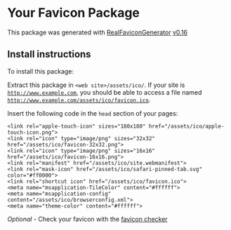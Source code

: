 # Your Favicon Package

This package was generated with [RealFaviconGenerator](https://realfavicongenerator.net/) [v0.16](https://realfavicongenerator.net/change_log#v0.16)

## Install instructions

To install this package:

Extract this package in <code>&lt;web site&gt;/assets/ico/</code>. If your site is <code>http://www.example.com</code>, you should be able to access a file named <code>http://www.example.com/assets/ico/favicon.ico</code>.

Insert the following code in the `head` section of your pages:

    <link rel="apple-touch-icon" sizes="180x180" href="/assets/ico/apple-touch-icon.png">
    <link rel="icon" type="image/png" sizes="32x32" href="/assets/ico/favicon-32x32.png">
    <link rel="icon" type="image/png" sizes="16x16" href="/assets/ico/favicon-16x16.png">
    <link rel="manifest" href="/assets/ico/site.webmanifest">
    <link rel="mask-icon" href="/assets/ico/safari-pinned-tab.svg" color="#ff0000">
    <link rel="shortcut icon" href="/assets/ico/favicon.ico">
    <meta name="msapplication-TileColor" content="#ffffff">
    <meta name="msapplication-config" content="/assets/ico/browserconfig.xml">
    <meta name="theme-color" content="#ffffff">

*Optional* - Check your favicon with the [favicon checker](https://realfavicongenerator.net/favicon_checker)